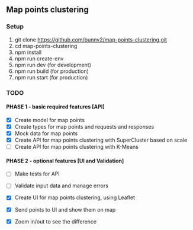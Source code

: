 
## Map points clustering
### Setup
1. git clone https://github.com/bunnv2/map-points-clustering.git
2. cd map-points-clustering
3. npm install
4. npm run create-env
5. npm run dev (for development)
6. npm run build (for production)
7. npm run start (for production)

### TODO
#### PHASE 1 - basic required features [API]
- [x] Create model for map points
- [x] Create types for map points and requests and responses
- [x] Mock data for map points
- [x] Create API for map points clustering with SuperCluster based on scale
- [ ] Create API for map points clustering with K-Means
#### PHASE 2 - optional features [UI and Validation]
- [ ] Make tests for API
- [ ] Validate input data and manage errors
- [x] Create UI for map points clustering, using Leaflet
- [x] Send points to UI and show them on map
- [x] Zoom in/out to see the difference

